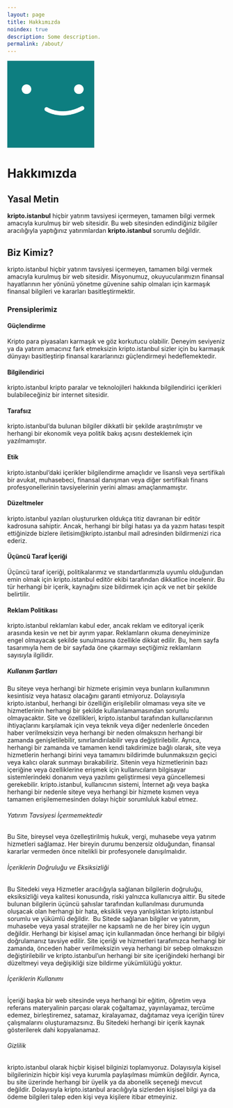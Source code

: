```yaml
---
layout: page
title: Hakkımızda
noindex: true
description: Some description.
permalink: /about/
---
```


<img class="img-rounded" src="/assets/img/uploads/profile.png" alt="Thiago Rossener" width="200">

# Hakkımızda

<h2>Yasal Metin</h2>
<b>kripto.istanbul</b> hiçbir yatırım tavsiyesi içermeyen, tamamen bilgi vermek amacıyla kurulmuş bir web sitesidir. Bu web sitesinden edindiğiniz bilgiler aracılığıyla yaptığınız yatırımlardan <b>kripto.istanbul</b> sorumlu değildir.
<h2>Biz Kimiz?</h2>
kripto.istanbul hiçbir yatırım tavsiyesi içermeyen, tamamen bilgi vermek amacıyla kurulmuş bir web sitesidir. Misyonumuz, okuyucularımızın finansal hayatlarının her yönünü yönetme güvenine sahip olmaları için karmaşık finansal bilgileri ve kararları basitleştirmektir.
<h3>Prensiplerimiz</h3>
<h4>Güçlendirme</h4>
Kripto para piyasaları karmaşık ve göz korkutucu olabilir. Deneyim seviyeniz ya da yatırım amacınız fark etmeksizin kripto.istanbul sizler için bu karmaşık dünyayı basitleştirip finansal kararlarınızı güçlendirmeyi hedeflemektedir.
<h4>Bilgilendirici</h4>
kripto.istanbul kripto paralar ve teknolojileri hakkında bilgilendirici içerikleri bulabileceğiniz bir internet sitesidir.
<h4>Tarafsız</h4>
kripto.istanbul’da bulunan bilgiler dikkatli bir şekilde araştırılmıştır ve herhangi bir ekonomik veya politik bakış açısını desteklemek için yazılmamıştır.
<h4>Etik</h4>
kripto.istanbul’daki içerikler bilgilendirme amaçlıdır ve lisanslı veya sertifikalı bir avukat, muhasebeci, finansal danışman veya diğer sertifikalı finans profesyonellerinin tavsiyelerinin yerini alması amaçlanmamıştır.
<h4>Düzeltmeler</h4>
kripto.istanbul yazıları oluştururken oldukça titiz davranan bir editör kadrosuna sahiptir. Ancak, herhangi bir bilgi hatası ya da yazım hatası tespit ettiğinizde bizlere iletisim@kripto.istanbul mail adresinden bildirmenizi rica ederiz.
<h4>Üçüncü Taraf İçeriği</h4> Üçüncü taraf içeriği, politikalarımız ve standartlarımızla uyumlu olduğundan emin olmak için kripto.istanbul editör ekibi tarafından dikkatlice incelenir. Bu tür herhangi bir içerik, kaynağını size bildirmek için açık ve net bir şekilde belirtilir.
<h4>Reklam Politikası</h4>
kripto.istanbul reklamları kabul eder, ancak reklam ve editoryal içerik arasında kesin ve net bir ayrım yapar. Reklamların okuma deneyiminize engel olmayacak şekilde sunulmasına özellikle dikkat edilir. Bu, hem sayfa tasarımıyla hem de bir sayfada öne çıkarmayı seçtiğimiz reklamların sayısıyla ilgilidir.
<h5>Kullanım Şartları</h5>
Bu siteye veya herhangi bir hizmete erişimin veya bunların kullanımının kesintisiz veya hatasız olacağını garanti etmiyoruz. Dolayısıyla kripto.istanbul, herhangi bir özelliğin erişilebilir olmaması veya site ve hizmetlerinin herhangi bir şekilde kullanılamamasından sorumlu olmayacaktır. Site ve özellikleri, kripto.istanbul tarafından kullanıcılarının ihtiyaçlarını karşılamak için veya teknik veya diğer nedenlerle önceden haber verilmeksizin veya herhangi bir neden olmaksızın herhangi bir zamanda genişletilebilir, sınırlandırılabilir veya değiştirilebilir. Ayrıca, herhangi bir zamanda ve tamamen kendi takdirimize bağlı olarak, site veya hizmetlerin herhangi birini veya tamamını bildirimde bulunmaksızın geçici veya kalıcı olarak sunmayı bırakabiliriz. Sitenin veya hizmetlerinin bazı içeriğine veya özelliklerine erişmek için kullanıcıların bilgisayar sistemlerindeki donanım veya yazılımı geliştirmesi veya güncellemesi gerekebilir. kripto.istanbul, kullanıcının sistemi, İnternet ağı veya başka herhangi bir nedenle siteye veya herhangi bir hizmete kısmen veya tamamen erişilememesinden dolayı hiçbir sorumluluk kabul etmez.
<h6>Yatırım Tavsiyesi İçermemektedir</h6>
Bu Site, bireysel veya özelleştirilmiş hukuk, vergi, muhasebe veya yatırım hizmetleri sağlamaz. Her bireyin durumu benzersiz olduğundan, finansal kararlar vermeden önce nitelikli bir profesyonele danışılmalıdır.
<h6>İçeriklerin Doğruluğu ve Eksiksizliği</h6>
Bu Sitedeki veya Hizmetler aracılığıyla sağlanan bilgilerin doğruluğu, eksiksizliği veya kalitesi konusunda, riski yalnızca kullanıcıya aittir. Bu sitede bulunan bilgilerin üçüncü şahıslar tarafından kullanılması durumunda oluşacak olan herhangi bir hata, eksiklik veya yanlışlıktan kripto.istanbul sorumlu ve yükümlü değildir.  Bu Sitede sağlanan bilgiler ve yatırım, muhasebe veya yasal stratejiler ne kapsamlı ne de her birey için uygun değildir. Herhangi bir kişisel amaç için kullanmadan önce herhangi bir bilgiyi doğrulamanız tavsiye edilir. Site içeriği ve hizmetleri tarafımızca herhangi bir zamanda, önceden haber verilmeksizin veya herhangi bir sebep olmaksızın değiştirilebilir ve kripto.istanbul’un herhangi bir site içeriğindeki herhangi bir düzeltmeyi veya değişikliği size bildirme yükümlülüğü yoktur.
<h6>İçeriklerin Kullanımı</h6>
İçeriği başka bir web sitesinde veya herhangi bir eğitim, öğretim veya referans materyalinin parçası olarak çoğaltamaz, yayınlayamaz, tercüme edemez, birleştiremez, satamaz, kiralayamaz, dağıtamaz veya içeriğin türev çalışmalarını oluşturamazsınız. Bu Sitedeki herhangi bir içerik kaynak gösterilerek dahi kopyalanamaz.
<h6>Gizlilik</h6>
kripto.istanbul olarak hiçbir kişisel bilginizi toplamıyoruz. Dolayısıyla kişisel bilgilerinizin hiçbir kişi veya kurumla paylaşılması mümkün değildir. Ayrıca, bu site üzerinde herhangi bir üyelik ya da abonelik seçeneği mevcut değildir. Dolayısıyla kripto.istanbul aracılığıyla sizlerden kişisel bilgi ya da ödeme bilgileri talep eden kişi veya kişilere itibar etmeyiniz.
